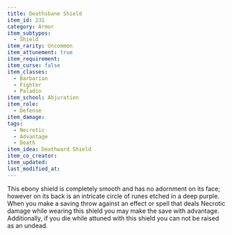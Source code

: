 ```yaml
---
title: Deathsbane Shield
item_id: 231
category: Armor
item_subtypes: 
  - Shield
item_rarity: Uncommon
item_attunement: true
item_requirement: 
item_curse: false
item_classes: 
  - Barbarian
  - Fighter
  - Paladin
item_school: Abjuration
item_role: 
  - Defense
item_damage: 
tags:
  - Necrotic
  - Advantage
  - Death
item_idea: Deathward Shield
item_co_creator: 
item_updated: 
last_modified_at: 
---
```


This ebony shield is completely smooth and has no adornment on its face; however on its back is an intricate circle of runes etched in a deep purple. When you make a saving throw against an effect or spell that deals Necrotic damage while wearing this shield you may make the save with advantage. Additionally, if you die while attuned with this shield you can not be raised as an undead.

